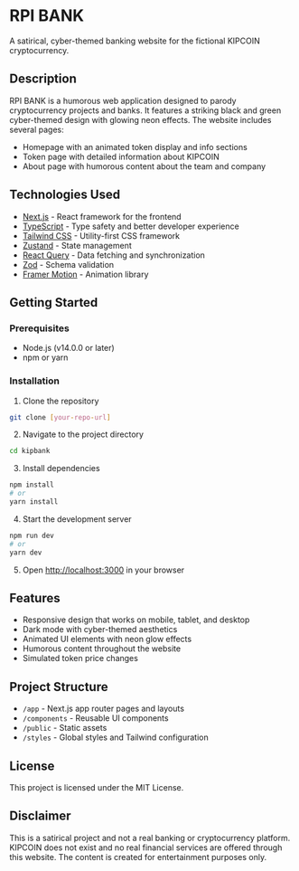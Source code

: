 # RPI BANK

A satirical, cyber-themed banking website for the fictional KIPCOIN cryptocurrency.

## Description

RPI BANK is a humorous web application designed to parody cryptocurrency projects and banks. It features a striking black and green cyber-themed design with glowing neon effects. The website includes several pages:

- Homepage with an animated token display and info sections
- Token page with detailed information about KIPCOIN
- About page with humorous content about the team and company

## Technologies Used

- [Next.js](https://nextjs.org/) - React framework for the frontend
- [TypeScript](https://www.typescriptlang.org/) - Type safety and better developer experience
- [Tailwind CSS](https://tailwindcss.com/) - Utility-first CSS framework
- [Zustand](https://github.com/pmndrs/zustand) - State management
- [React Query](https://tanstack.com/query/latest) - Data fetching and synchronization
- [Zod](https://zod.dev/) - Schema validation
- [Framer Motion](https://www.framer.com/motion/) - Animation library

## Getting Started

### Prerequisites

- Node.js (v14.0.0 or later)
- npm or yarn

### Installation

1. Clone the repository
```bash
git clone [your-repo-url]
```

2. Navigate to the project directory
```bash
cd kipbank
```

3. Install dependencies
```bash
npm install
# or
yarn install
```

4. Start the development server
```bash
npm run dev
# or
yarn dev
```

5. Open [http://localhost:3000](http://localhost:3000) in your browser

## Features

- Responsive design that works on mobile, tablet, and desktop
- Dark mode with cyber-themed aesthetics
- Animated UI elements with neon glow effects
- Humorous content throughout the website
- Simulated token price changes

## Project Structure

- `/app` - Next.js app router pages and layouts
- `/components` - Reusable UI components
- `/public` - Static assets
- `/styles` - Global styles and Tailwind configuration

## License

This project is licensed under the MIT License.

## Disclaimer

This is a satirical project and not a real banking or cryptocurrency platform. KIPCOIN does not exist and no real financial services are offered through this website. The content is created for entertainment purposes only.
